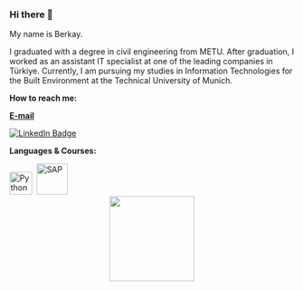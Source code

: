 ### Hi there 👋

My name is Berkay.

I graduated with a degree in civil engineering from METU. After graduation, I worked as an assistant IT specialist at one of the leading companies in Türkiye. Currently, I am pursuing my studies in Information Technologies for the Built Environment at the Technical University of Munich.

**How to reach me:**

[**E-mail**](mailto:kirmiziogluberkay@gmail.com?subject=[GitHub]%20Source%20Han%20Sans)<div id="badges">
  <a href="https://www.linkedin.com/in/kirmiziogluberkay/">
    <img src="https://img.shields.io/badge/LinkedIn-blue?style=for-the-badge&logo=linkedin&logoColor=white" alt="LinkedIn Badge"/>
  </a>
  
</div>

**Languages & Courses:**
<div>
  <img src="https://cdn.icon-icons.com/icons2/1508/PNG/512/python_104451.png" title="Python" alt="Python" width="40" height="40"/>&nbsp;
  <img src="https://www.sap.com/dam/application/shared/logos/sap-logo-svg.svg/sap-logo-svg.svg" title="SAP" alt="SAP" width="55" height="55"/>&nbsp;
</div>


<div align="center">
  <img src="https://media.giphy.com/media/HscDLzkO8EOTmgkhQP/giphy.gif" width="150" height="150"/>
</div>

<!--
**kirmiziogluberkay/kirmiziogluberkay** is a ✨ _special_ ✨ repository because its `README.md` (this file) appears on your GitHub profile.

Here are some ideas to get you started:

- 🔭 I’m currently working on ...
- 🌱 I’m currently learning ...
- 👯 I’m looking to collaborate on ...
- 🤔 I’m looking for help with ...
- 💬 Ask me about ...
- 📫 How to reach me: ...
- 😄 Pronouns: ...
- ⚡ Fun fact: ...
-->

